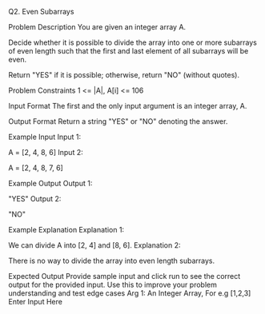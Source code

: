 Q2. Even Subarrays

Problem Description
You are given an integer array A.

Decide whether it is possible to divide the array into one or more subarrays of even length such that the first and last element of all subarrays will be even.

Return "YES" if it is possible; otherwise, return "NO" (without quotes).



Problem Constraints
1 <= |A|, A[i] <= 106



Input Format
The first and the only input argument is an integer array, A.



Output Format
Return a string "YES" or "NO" denoting the answer.



Example Input
Input 1:

 A = [2, 4, 8, 6]
Input 2:

 A = [2, 4, 8, 7, 6]


Example Output
Output 1:

 "YES"
Output 2:

 "NO"


Example Explanation
Explanation 1:

 We can divide A into [2, 4] and [8, 6].
Explanation 2:

 There is no way to divide the array into even length subarrays.



Expected Output
Provide sample input and click run to see the correct output for the provided input. Use this to improve your problem understanding and test edge cases
Arg 1: An Integer Array, For e.g [1,2,3]
Enter Input Here
